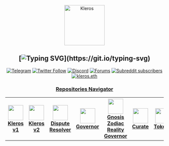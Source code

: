 <span align="center">
  <p align="center">
    <a href="https://kleros.io">
      <img alt="Kleros" src="https://github.com/kleros/court/blob/master/public/icon-512.png?raw=true" width="128">
    </a>
  </p>

[![Typing SVG](https://readme-typing-svg.demolab.com?font=Fira+Code&duration=2000&pause=500&color=8421F5&multiline=true&width=190&lines=Just+use+Kleros!)](https://git.io/typing-svg)
---

[![Telegram](https://img.shields.io/badge/Telegram-black?logo=telegram&logoColor=white)](https://t.me/kleros)
[![Twitter Follow](https://img.shields.io/twitter/follow/kleros_io?color=black&label=Twitter&logo=twitter&logoColor=white&style=plastic)](https://twitter.com/@kleros_io)
[![Discord](https://img.shields.io/discord/833691260472393729?color=black&label=discord&logo=discord&logoColor=white)](https://discord.gg/MhXQGCyHd9)
[![Forums](https://img.shields.io/discourse/posts?label=Forums&color=black&logo=discourse&server=https%3A%2F%2Fforum.kleros.io)](https://forum.kleros.io/)
[![Subreddit subscribers](https://img.shields.io/reddit/subreddit-subscribers/kleros?color=black&label=Reddit&logo=reddit&logoColor=white)](https://www.reddit.com/r/Kleros/)
[![kleros.eth](https://img.shields.io/static/v1?label=&message=kleros.eth&color=black&logo=ethereum&logoColor=white)](https://etherscan.io/enslookup-search?search=kleros.eth)

<h3>
  <a href="https://github.com/kleros/.github/blob/master/profile/NAVIGATOR.md">
    Repositories Navigator
  </a>
</h3>

<table>
  <tr>
    <th>
      <a href="https://github.com/search?q=org%3Akleros+topic%3Akleros-v1">
        <img src="https://raw.githubusercontent.com/kleros/.github/master/assets/kleros-symbol.svg" width="48">
        <br/>
        <b>Kleros v1<b/>
      </a>
    </th>
    <th>
      <a href="https://github.com/search?q=org%3Akleros+topic%3Akleros-v2">
        <img src="https://raw.githubusercontent.com/kleros/.github/master/assets/kleros-symbol.svg" width="48">
        <br/>
        <b>Kleros v2<b/>
      </a>
    </th>
    <th>
      <a href="https://github.com/search?q=org%3Akleros+topic%3Adispute-resolver">
        <img src="https://raw.githubusercontent.com/kleros/.github/master/assets/symbol-dispute-resolver.svg" width="48">
        <br/>
        <b>Dispute Resolver<b/>
      </a>
    </th>
    </th>
    <th>
      <a href="https://github.com/search?q=org%3Akleros+topic%3Agovernor+fork%3Atrue+archived%3Afalse">
        <img src="https://raw.githubusercontent.com/kleros/.github/master/assets/governor.png" width="48">
        <br/>
        <b>Governor<b/>
      </a>
    </th>
    <th>
      <a href="https://github.com/search?q=org%3Akleros+topic%3Agnosis-zodiac-reality-governor">
        <img src="https://raw.githubusercontent.com/kleros/.github/master/assets/governor.png" width="48">
        <br/>
        <b>Gnosis Zodiac</br>Reality Governor<b/>
      </a>
    </th>
    <th>
      <a href="https://github.com/search?q=org%3Akleros+topic%3AGeneralized-Curated-List">
        <img src="https://raw.githubusercontent.com/kleros/.github/master/assets/symbol-curate.svg" width="48">
        <br/>
        <b>Curate<b/>
      </a>
    </th>
    <th>
      <a href="https://github.com/search?q=org%3Akleros+topic%3AToken-List">
        <img src="https://raw.githubusercontent.com/kleros/.github/master/assets/symbol-t2cr.svg" width="48">
        <br/>
        <b>Tokens<b/>
      </a>
    </th>
    <th>
      <a href="https://github.com/search?q=org%3Akleros+topic%3Avea">
        <img src="https://raw.githubusercontent.com/kleros/.github/master/assets/symbol-vea.png" width="48">
        <br/>
        <b>Vea Bridge<b/>
      </a>
    </th>
    <th>
      <a href="https://github.com/search?q=org%3Akleros+topic%3Amoderate">
        <img src="https://raw.githubusercontent.com/kleros/.github/master/assets/symbol-moderate.svg" width="48">
        <br/>
        <b>Moderate<b/>
      </a>
    </th>
    <th>
      <a href="https://github.com/search?q=org%3Akleros+topic%3AReality">
        <img src="https://raw.githubusercontent.com/kleros/.github/master/assets/symbol-oracle.svg" width="48">
        <br/>
        <b>Reality Oracle<b/>
      </a>
    </th>
    <th>
      <a href="https://github.com/search?q=org%3Akleros+topic%3ALinguo">
        <img src="https://raw.githubusercontent.com/kleros/.github/master/assets/symbol-linguo.svg" width="48">
        <br/>
        <b>Linguo<b/>
      </a>
    </th>
    <th>
      <a href="https://github.com/search?q=org%3Akleros+topic%3AEscrow">
        <img src="https://raw.githubusercontent.com/kleros/.github/master/assets/symbol-escrow.svg" width="48">
        <br/>
        <b>Escrow<b/>
      </a>
    </th>
    <th>
      <a href="https://github.com/search?q=org%3Aproof-of-humanity+topic%3Aproof-of-humanity">
        <img src="https://raw.githubusercontent.com/kleros/.github/master/assets/symbol-poh.svg" width="48">
        <br/>
        <b>Proof of Humanity<b/>
      </a>
    </th>
    <th>
      <a href="https://github.com/search?q=org%3Aproof-of-humanity+topic%3Aproof-of-humanity-v2">
        <img src="https://raw.githubusercontent.com/kleros/.github/master/assets/symbol-poh.svg" width="48">
        <br/>
        <b>Proof of Humanity v2<b/>
      </a>
    </th>
  </tr>
</table>

</span>

